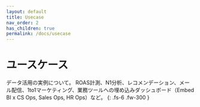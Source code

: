 ```yaml
---
layout: default
title: Usecase
nav_order: 2
has_children: true
permalink: /docs/usecase
---
```


# ユースケース

データ活用の実例について。
ROAS計測、N1分析、レコメンデーション、メール配信、1to1マーケティング、業務ツールへの埋め込みダッシュボード（Embed BI x CS Ops, Sales Ops, HR Ops）など。
{: .fs-6 .fw-300 }
